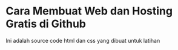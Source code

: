 Cara Membuat Web dan Hosting Gratis di Github
===
Ini adalah source code html dan css 
yang dibuat untuk latihan
